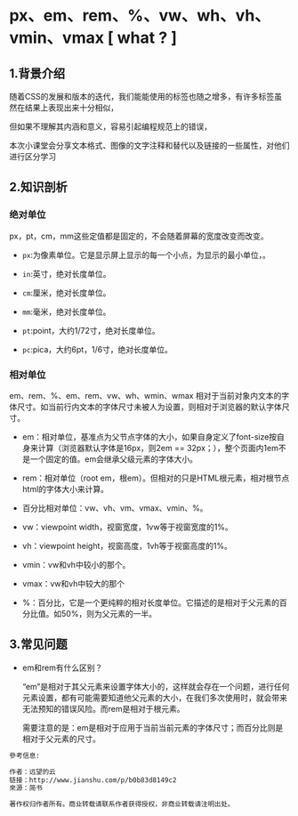 # px、em、rem、%、vw、wh、vh、vmin、vmax [ what ? ]

## 1.背景介绍

随着CSS的发展和版本的迭代，我们能能使用的标签也随之增多，有许多标签虽然在结果上表现出来十分相似，

但如果不理解其内涵和意义，容易引起编程规范上的错误，

本次小课堂会分享文本格式、图像的文字注释和替代以及链接的一些属性，对他们进行区分学习

## 2.知识剖析

### 绝对单位

px，pt，cm，mm这些定值都是固定的，不会随着屏幕的宽度改变而改变。

- `px`:为像素单位。它是显示屏上显示的每一个小点，为显示的最小单位，。

- `in`:英寸，绝对长度单位。

- `cm`:厘米，绝对长度单位。

- `mm`:毫米，绝对长度单位。

- `pt`:point，大约1/72寸，绝对长度单位。

- `pc`:pica，大约6pt，1/6寸，绝对长度单位。

### 相对单位

em、rem、%、em、rem、vw、wh、wmin、wmax 相对于当前对象内文本的字体尺寸。如当前行内文本的字体尺寸未被人为设置，则相对于浏览器的默认字体尺寸。

- em：相对单位，基准点为父节点字体的大小，如果自身定义了font-size按自身来计算（浏览器默认字体是16px，则2em == 32px；），整个页面内1em不是一个固定的值。em会继承父级元素的字体大小。

- rem：相对单位（root em，根em）。但相对的只是HTML根元素，相对根节点html的字体大小来计算。

- 百分比相对单位：vw、vh、vm、vmax、vmin、%。

- vw：viewpoint width，视窗宽度，1vw等于视窗宽度的1%。

- vh：viewpoint height，视窗高度，1vh等于视窗高度的1%。

- vmin：vw和vh中较小的那个。

- vmax：vw和vh中较大的那个

- %：百分比，它是一个更纯粹的相对长度单位。它描述的是相对于父元素的百分比值。如50%，则为父元素的一半。

## 3.常见问题

- em和rem有什么区别？

  “em”是相对于其父元素来设置字体大小的，这样就会存在一个问题，进行任何元素设置，都有可能需要知道他父元素的大小，在我们多次使用时，就会带来无法预知的错误风险。而rem是相对于根元素。

  需要注意的是：em是相对于应用于当前当前元素的字体尺寸；而百分比则是相对于父元素的尺寸。

```txt
參考信息:

作者：远望的云
链接：http://www.jianshu.com/p/b0b83d8149c2
來源：简书

著作权归作者所有。商业转载请联系作者获得授权，非商业转载请注明出处。
```

